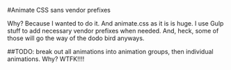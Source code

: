 #Animate CSS sans vendor prefixes

Why? Because I wanted to do it. And animate.css as it is is huge. I use Gulp stuff to add necessary vendor prefixes when needed. And, heck, some of those will go the way of the dodo bird anyways.

##TODO:
break out all animations into animation groups, then individual animations.
Why? WTFK!!!!